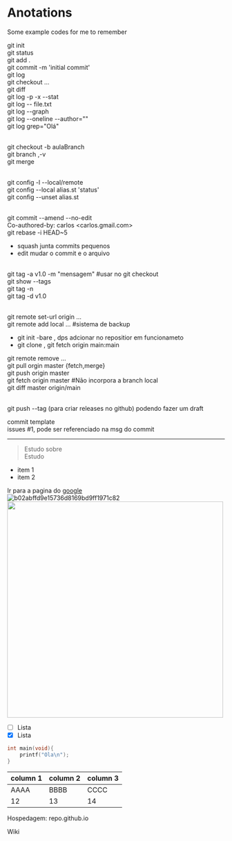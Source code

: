 # Anotations
Some example codes for me to remember

git init <br>
git status <br>
git add . <br>
git commit -m 'initial commit' <br>
git log <br>
git checkout ... <br>
git diff <br>
git log -p -x --stat <br>
git log -- file.txt <br>
git log  --graph <br>
git log --oneline --author="" <br>
git log grep="Olá" <br><br>

git checkout -b aulaBranch <br>
git branch     ,-v <br>
git merge <br><br>

git config -l --local/remote <br>
git config --local alias.st 'status' <br>
git config --unset alias.st <br><br>

git commit --amend --no-edit <br>
Co-authored-by: carlos <carlos.gmail.com> <br>
git rebase -i HEAD~5 <br>
- squash junta commits pequenos <br>
- edit mudar o commit e o arquivo <br><br>

git tag -a v1.0 -m "mensagem"   #usar no git checkout <br>
git show --tags <br>
git tag -n <br>
git tag -d v1.0 <br><br>


git remote set-url origin ... <br>
git remote add local ...       #sistema de backup <br>
* git init -bare , dps adcionar no repositior em funcionameto <br>
* git clone , git fetch origin main:main <br>

git remote remove ... <br>
git pull orgin master      {fetch,merge} <br>
git push origin master <br>
git fetch origin master                 #Não incorpora a branch local <br>
git diff master origin/main <br><br>

git push --tag     (para criar releases no github) podendo fazer um draft <br>

commit template <br>
issues #1, pode ser referenciado na msg do commit <br>

---
> Estudo sobre <br>
> Estudo <br>

* item 1 <br>
* item 2 <br>

Ir para a pagina do [google](https://www.google.com) <br>
![b02abffd9e15736d8169bd9ff1971c82](https://github.com/KamiNoKod0mo/anotations/assets/149252909/b30a0313-9880-4567-b845-0018f69d60c6) <br>
<img src="https://github.com/KamiNoKod0mo/anotations/assets/149252909/b30a0313-9880-4567-b845-0018f69d60c6" width=500> <br>

- [ ] Lista <br>
- [x] Lista <br>

```c
int main(void){
    printf("Ola\n");
}
```

column 1 | column 2 | column 3 |
---|---|---|
AAAA | BBBB | CCCC |
12 | 13 | 14 |

Hospedagem: repo.github.io <br>

Wiki <br>

